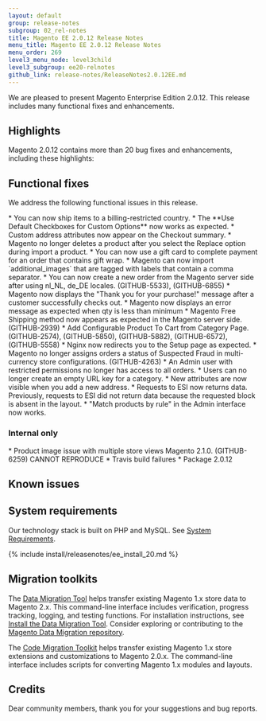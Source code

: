 ```yaml
---
layout: default
group: release-notes
subgroup: 02_rel-notes
title: Magento EE 2.0.12 Release Notes
menu_title: Magento EE 2.0.12 Release Notes
menu_order: 269
level3_menu_node: level3child
level3_subgroup: ee20-relnotes 
github_link: release-notes/ReleaseNotes2.0.12EE.md
---
```


We are pleased to present Magento Enterprise Edition 2.0.12. This release includes many functional fixes and enhancements. 




## Highlights
Magento 2.0.12 contains more than 20 bug fixes and enhancements, including these highlights:


## Functional fixes

We address the following functional issues in this release.



<!--- 56925 -->* You can now ship items to a billing-restricted country.

<!--- 60877 -->* The **Use Default Checkboxes for Custom Options** now works as expected.

<!---  58946-->* Custom address attributes now appear on the Checkout summary.

<!--- 61075 -->* Magento no longer deletes a product after you select the Replace option during import a product.

<!--- 57610 -->* You can now use a gift card to complete payment for an order that contains gift wrap.

<!--- 61264 -->* Magento can now import `additional_images` that are tagged with labels that contain a comma separator.

<!--- 61022 -->* You can now create a new order from the Magento server side after using nl_NL, de_DE locales. (GITHUB-5533), (GITHUB-6855)

<!--- 61113 -->* Magento now displays the "Thank you for your purchase!" message after a customer successfully checks out.

<!---  61151-->* Magento now displays an error message as expected when qty is less than minimum

<!--- 61091 -->* Magento Free Shipping method now appears as expected in the Magento server side. (GITHUB-2939)

<!---  58504-->* Add Configurable Product To Cart from Category Page. (GITHUB-2574), (GITHUB-5850), (GITHUB-5882), (GITHUB-6572), (GITHUB-5558)

<!--- 60724 -->* Nginx now redirects you to the Setup page as expected.

<!--- 60327 -->* Magento no longer assigns orders a status of Suspected Fraud in multi-currency store configurations. (GITHUB-4263)

<!--- 61146 -->* An Admin user with restricted permissions no longer has access to all orders. 

<!--- 60055 -->* Users can no longer create an empty URL key for a category.

<!--- 60965 -->* New attributes are now visible when you add a new address.

<!---  57519-->* Requests to ESI now returns data. Previously, requests to ESI did not return data because the requested block is absent in the layout. 

<!--- 61628 -->* "Match products by rule" in the Admin interface now works.



### Internal only
<!--- 61148 -->* Product image issue with multiple store views Magento 2.1.0. (GITHUB-6259) CANNOT REPRODUCE

<!--- 62455 -->* Travis build failures

<!--- 62121 -->* Package 2.0.12






## Known issues






## System requirements
Our technology stack is built on PHP and MySQL. See
<a href="{{ page.baseurl }}install-gde/system-requirements.html" target="_blank">System Requirements</a>.


{% include install/releasenotes/ee_install_20.md %}



## Migration toolkits
The <a href="{{ page.baseurl }}migration/migration-migrate.html" target="_blank">Data Migration Tool</a> helps transfer existing Magento 1.x store data to Magento 2.x. This command-line interface includes verification, progress tracking, logging, and testing functions. For installation instructions, see  <a href="{{ page.baseurl }}migration/migration-tool-install.html" target="_blank">Install the Data Migration Tool</a>. Consider exploring or contributing to the <a href="https://github.com/magento/data-migration-tool" target="_blank"> Magento Data Migration repository</a>.

The <a href="https://github.com/magento/code-migration" target="_blank">Code Migration Toolkit</a> helps transfer existing Magento 1.x store extensions and customizations to Magento 2.0.x. The command-line interface includes scripts for converting Magento 1.x modules and layouts.

## Credits

Dear community members, thank you for your suggestions and bug reports.
